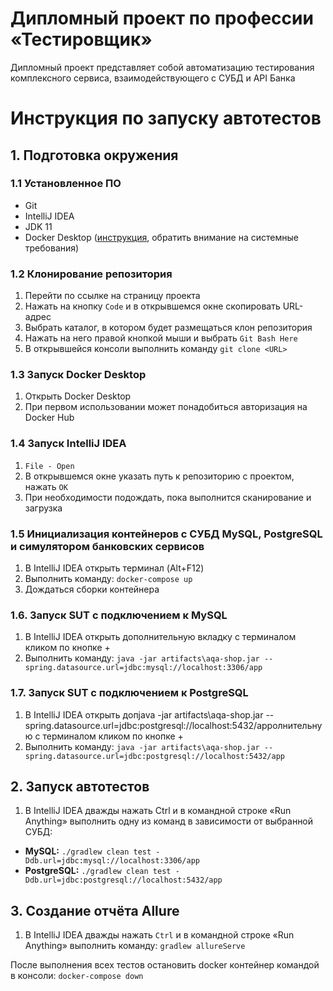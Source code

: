 # Дипломный проект по профессии «Тестировщик»

Дипломный проект представляет собой автоматизацию тестирования комплексного сервиса, взаимодействующего с СУБД и API Банка

# Инструкция по запуску автотестов
## 1. Подготовка окружения
### 1.1 Установленное ПО
- Git
- IntelliJ IDEA
- JDK 11
- Docker Desktop ([инструкция](https://github.com/netology-code/aqa-homeworks/blob/master/docker/installation.md), обратить внимание на системные требования)

### 1.2 Клонирование репозитория
1. Перейти по ссылке на страницу проекта
2. Нажать на кнопку `Code` и в открывшемся окне скопировать URL-адрес
3. Выбрать каталог, в котором будет размещаться клон репозитория
4. Нажать на него правой кнопкой мыши и выбрать `Git Bash Here`
5. В открывшейся консоли выполнить команду `git clone <URL>`

### 1.3 Запуск Docker Desktop
1. Открыть Docker Desktop
2. При первом использовании может понадобиться авторизация на Docker Hub

### 1.4 Запуск IntelliJ IDEA
1. `File - Open`
2. В открывшемся окне указать путь к репозиторию с проектом, нажать `ОК`
3. При необходимости подождать, пока выполнится сканирование и загрузка

### 1.5 Инициализация контейнеров с СУБД MySQL, PostgreSQL и симулятором банковских сервисов
1. В IntelliJ IDEA открыть терминал (Alt+F12)
2. Выполнить команду: `docker-compose up`
3. Дождаться сборки контейнера

### 1.6. Запуск SUT с подключением к MySQL
1. В IntelliJ IDEA открыть дополнительную вкладку с терминалом кликом по кнопке +
2. Выполнить команду: `java -jar artifacts\aqa-shop.jar --spring.datasource.url=jdbc:mysql://localhost:3306/app`

### 1.7. Запуск SUT с подключением к PostgreSQL
1. В IntelliJ IDEA открыть допjava -jar artifacts\aqa-shop.jar --spring.datasource.url=jdbc:postgresql://localhost:5432/appолнительную с терминалом кликом по кнопке +
2. Выполнить команду: `java -jar artifacts\aqa-shop.jar --spring.datasource.url=jdbc:postgresql://localhost:5432/app`

## 2. Запуск автотестов
1. В IntelliJ IDEA дважды нажать Ctrl и в командной строке «Run Anything» выполнить одну из команд в зависимости от выбранной СУБД:
 - **MySQL:** `./gradlew clean test -Ddb.url=jdbc:mysql://localhost:3306/app`
 - **PostgreSQL:** `./gradlew clean test -Ddb.url=jdbc:postgresql://localhost:5432/app`

## 3. Создание отчёта Allure
1. В IntelliJ IDEA дважды нажать `Ctrl` и в командной строке «Run Anything» выполнить команду:
   `gradlew allureServe`

После выполнения всех тестов остановить docker контейнер командой в консоли: `docker-compose down`
